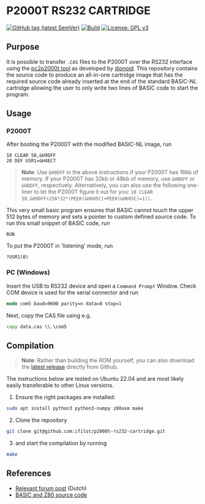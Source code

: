 # P2000T RS232 CARTRIDGE

[![GitHub tag (latest SemVer)](https://img.shields.io/github/v/tag/ifilot/p2000t-rs232-cartridge?label=version)](https://github.com/ifilot/p2000t-rs232-cartridge/releases/tag/v0.1.1)
[![Build](https://github.com/ifilot/p2000t-rs232-cartridge/actions/workflows/build.yml/badge.svg)](https://github.com/ifilot/p2000t-rs232-cartridge/actions/workflows/build.yml)
[![License: GPL v3](https://img.shields.io/badge/License-GPLv3-blue.svg)](https://www.gnu.org/licenses/gpl-3.0)

## Purpose

It is possible to transfer `.CAS` files to the P2000T over the RS232 interface
using the [pc2p2000t tool](https://github.com/p2000t/software/tree/master/utilities/pc2p2000t)
as developed by [dionoid](https://github.com/dionoid). This repository contains
the source code to produce an all-in-one cartridge image that has the required
source code already inserted at the end of the standard BASIC-NL cartridge
allowing the user to only write two lines of BASIC code to start the program.

## Usage

### P2000T

After booting the P2000T with the modified BASIC-NL image, run

```basic
10 CLEAR 50,&H9DFF
20 DEF USR1=&H4EC7
```

> **Note**: Use `&H9DFF` in the above instructions if your P2000T has 16kb of memory. 
> If your P2000T has 32kb or 48kb of memory, use `&HBDFF` or `&HDDFF`, respectively.
> Alternatively, you can also use the following one-liner to let the P2000T
> figure it out for you: `10 CLEAR 50,&H9DFF+256*32*(PEEK(&H605C)+PEEK(&H605C)=1))`.

This very small basic program ensures that BASIC cannot touch the upper 512 bytes
of memory and sets a pointer to custom defined source code. To run this small
snippet of BASIC code, run

```basic
RUN
```

To put the P2000T in 'listening' mode, run

```
?USR1(0)
```

### PC (Windows)

Insert the USB to RS232 device and open a `Command Prompt` Window. Check COM
device is used for the serial connector and run

```bat
mode com5 baud=9600 parity=n data=8 stop=1
```

Next, copy the CAS file using e.g.

```bat
copy data.cas \\.\com5
```

## Compilation

> **Note**: Rather than building the ROM yourself, you can also download the
> [latest release](https://github.com/ifilot/p2000t-rs232-cartridge/releases/latest)
> directly from Github.

The instructions below are tested on Ubuntu 22.04 and are most likely easily
transferable to other Linux versions.

1. Ensure the right packages are installed:

```bash
sudo apt install python3 python3-numpy z80asm make
```

2. Clone the repository

```bash
git clone git@github.com:ifilot/p2000t-rs232-cartridge.git
```

3. and start the compilation by running

```bash
make
```

## References

* [Relevant forum post](https://www.retroforum.nl/topic/3914-philips-p2000t/page/3/?tab=comments#comment-154818) (Dutch)
* [BASIC and Z80 source code](https://github.com/p2000t/software/tree/master/utilities/pc2p2000t)